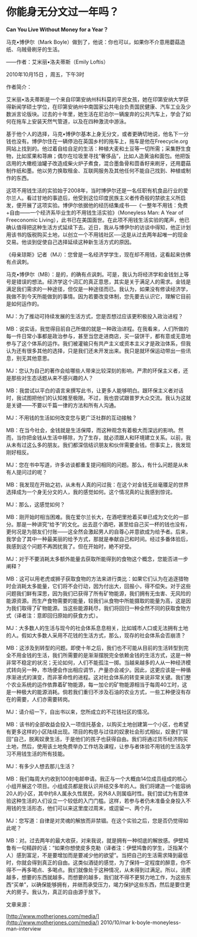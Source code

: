 # 你能身无分文过一年吗？

**Can You Live Without Money for a Year？**

马克•博伊尔（Mark Boyle）做到了，他说：你也可以，如果你不介意用蘑菇造纸、乌贼骨刷牙的生活。

——作者：艾米丽•洛夫蒂斯（Emily Loftis）

2010年10月15日 ，周五，下午3时

作者简介：

艾米丽•洛夫蒂斯是一个来自印第安纳州科科莫的平民女孩，她在印第安纳大学获得新闻学硕士学位，在印第安纳州中南国家公共电台负责国民健康、汽车工业及少数派言论版块。过去的十年里，她生活在尼泊尔一辆废弃的公共汽车上，学会了如何在拖车上安装天然气管道，以及在四种激流中游泳。

基于他个人的选择，马克•博伊尔基本上身无分文，或者更确切地说，他名下一分钱也没有。博伊尔住在一辆停泊在英国乡村的拖车上，拖车是他在Freecycle.org网站上找到的。他过着自给自足的生活：种植大麦和土豆等一切所需；采集野生食物，比如浆果和荨麻；偶尔在垃圾里寻找“奢侈品”，比如人造黄油和面包。他把饭店用的大橄榄油罐子改造成柴火炉子煮食，混合墨鱼骨和茴香籽来刷牙，还用蘑菇制作纸和墨。他以劳力换取租金、互联网服务及其他任何不能自己找到、种植或制作的东西。

这项不用钱生活的实验始于2008年，当时博伊尔还是一名任职有机食品行业的爱尔兰人。看过甘地的事迹后，他受到这位印度民族主义者传奇般的禁欲主义所启发，便开展了这项实验。博伊尔依据他的经历结集成书──《一整年不用钱：免费+自由——一个经济系毕业生的不用钱生活实验》（Moneyless Man: A Year of Freeconomic Living），此书已在美国面世。在此项不用钱生活实验的尾声，他已确认值得把这种生活方式延续下去。近日，我从与博伊尔的访谈中得知，他正计划用该书的版税购买土地，以创立一个不用钱社区──这是从过去两年起唯一的现金交易。他谈到促使自己选择延续这种新生活方式的原因。

《母亲琼斯》记者（MJ）：您曾是一名经济学学生，现在却不用钱，这看起来彷佛有点讽刺。

马克•博伊尔（MB）：是的，的确有点讽刺。可是，我认为将经济学和金钱划上等号是错误的想法。经济学这个词汇的真正意思，其实是关于满足人的需求。金钱是满足我们需求的一种途径，但仅是一种途径而已。我认为，如果没有修读经济学，我做不到今天所能做到的事情。因为若要改变体制，您先要去认识它，理解它目前是如何运作的。

MJ：为了推动可持续发展的生活方式，您是否想过应该更积极投入政治进程？

MB：说实话，我觉得目前自己所做的就是一种政治进程。在我看来，人们所做的每一件日常小事都是政治参与，甚至当您走进商店，买一袋饼干，都有意或无意地参与了这个体系的运作。我们被灌输只有共产主义或资本主义才是政治体系，但我认为还有很多其他的选择，只是我们还未开发出来。我只是就环保运动带出一些讯息，别无其他意思。

MJ：您认为自己的著作会给哪些人带来比较深刻的影响，严肃的环保主义者，还是那些对生态话题从来不感兴趣的人？

MB：我尝试以平白的语言来撰写此书，让更多人能够明白。跟环保主义者对话时，我试图把他们的认知推至极限。不过，我也尝试跟普罗大众交流。我认为这就是关键——不要以千篇一律的方法和所有人沟通。

MJ：不用钱的生活如何改变您与更广泛社群的互动接触？

MB：在当今社会，金钱就是生活保障，而这种观念有着极大而深远的影响。然而，当你把金钱从生活中移除，为了生存，就必须跟人和环境建立关系。以前，我从未有过这么多的朋友。我们都深信结识朋友和伙伴需要金钱。但事实上，我发现刚好相反。

MJ：您在书中写道，许多访谈都重复提问相同的问题。那么，有什么问题是从未有人提问过的呢？

MB：我发现在开始之初，从未有人真的问过我：在这个对金钱无丝毫餍足的世界选择成为一个身无分文的人，我的感觉如何。这个情况真的让我感到惊诧。

MJ：那么，这感觉如何？

MB：刚开始时相当困难。我在爱尔兰长大，在酒吧里抢着买单已成为文化的一部分。那是一种讲究“给予”的文化。出去逛个酒吧，甚至给自己买一杯的钱也没有，更何况是为朋友们付账——这全然会激起男人的自尊心并意欲成为给予者。后来，我学会了其中一种最美丽的给予方式，那就是奉献自己和时间。经过多番体验后，我感到这个问题不再困扰我了。但在开始时，絶不好受。

MJ：对于不要消耗太多额外能量去获取所能得到的食物这个概念，您能否进一步阐释？

MB：这可以用老虎或狮子获取食物的方法来进行类比：如果它们认为在追逐猎物时会消耗太多能量，它们将不会行动，因为付出大，回报小，得不偿失。对于这些问题我们鲜有深思，因为我们已获得了所有矿物能源，我们拥有无虫害、无风险的能源资源。而生产食物需要的能量，较我们从食物中所能摄取的能量为高，这是因为我们取得了矿物能源。当这些能源耗尽，我们将回归一种全然不同的获取食物方式（译者注：意即回归原始的获食方式）。

MJ：大多数人的生活与现今的社会体系息息相关，比如城市人口或无法拥有土地的人。假如大多数人采用不花钱的生活方式，那么，现存的社会体系会否崩溃？

MB：这涉及到转型的问题。即使十年之后，我们也不可能从目前的生活转型到完全不用金钱的生活，我们所需要的是渐渐摆脱完全依赖金钱的生活方式，这是一种非常不稳定的状况；无论如何，人们不能孤注一掷。当越来越多的人从一种经济模式转向另一种，市场便会作出相应调节，产量亦会减少。因此，这更应该是一种循序渐进式的演变，而非革命性的进程。这对社会体系的转变来说非常关键。我们整个农业系统的运作依靠着矿物能源，每一加仑的矿物能源相当于每周40工时，这是一种极大的能源消耗。倘若我们重归不涉及石油的农业方式，一些工种便沒有存在的需要，人们亦需要转岗。

MJ：请介绍一下，自出书以来，您所成立的不花钱社区的情况。

MB：该书的全部收益会投入一项信托基金，以购买土地创建第一个小区，也希望有更多这样的小区陆续出现。项目的构思与过往的奴隶社会形式相似，奴隶们“赎回”自己，脱离奴隶生活，于是他们的孩子也获得自由。我们将通过货币经济购买土地，然后，使用该土地免费举办工作坊及课程，让参与者体验不用钱的生活及学习不用钱生活的所有技能。

MJ：有多少人想去那儿生活？

MB：我们每周大约收到100封电邮申请。我正与一个大概由14位成员组成的核心小组开展这个项目。小组成员都是我认识并结交多年的人。我们将建造一个能容纳20人的小区，其中约8人属永久性居民，另外8人则属临时性。我们尝试为有意体验这种生活的人们设立一个较低的入门门槛。这样，若参与者仍未准备全身投入不用钱的生活形态，他们可以来这里度过周末，或逗留一、两个月。

MJ：您写道：自律是对灵魂的解放而非禁锢。在这个实验之后，您是否仍觉得如此呢？

MB：对。过去两年的最大收获，对来我说，就是拥有一种彻底的解放感。伊壁鸠鲁有一句精辟的话：“如果你想使皮多克勒（译者注：伊壁鸠鲁的学生，泛指某个人）感到富足，不是要增加而是要减少他的欲望”。当把自己的生活需求降到最低时，你就会得到真正的自由。这类似酒徒的感觉，为了保持一定程度的醉意，你不得不一再多喝点、多喝点。我们就像处于这种情况，从未得到过满足。所以，消费越多，想要的东西就越多。而想要的越多，我们就不得不更努力地工作，为这些东西“买单”，以确保能够拥有，并继而承受压力，竭力保护这些东西，然后是要住更大的房子。我认为，真正的自由源于放下。

文章来源：

[http://www.motherjones.com/media/](http://www.motherjones.com/media/) 2010/10/mar k-boyle-moneyless-man-interview

